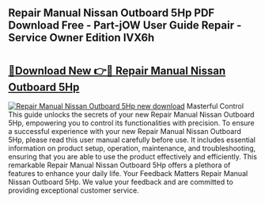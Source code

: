 ## Repair Manual Nissan Outboard 5Hp PDF Download Free - Part-jOW User Guide Repair - Service Owner Edition IVX6h

# <h2><a href="http://bc93184.oget.top/?id=Repair+Manual+Nissan+Outboard+5Hp">🔗Download New 👉🔴 Repair Manual Nissan Outboard 5Hp</a></h2>

[![Repair Manual Nissan Outboard 5Hp new download](https://i.imgur.com/5g1atiW.png)](http://bc93184.oget.top/?id=Repair+Manual+Nissan+Outboard+5Hp)
Masterful Control This guide unlocks the secrets of your new Repair Manual Nissan Outboard 5Hp, empowering you to control its functionalities with precision. To ensure a successful experience with your new Repair Manual Nissan Outboard 5Hp, please read this user manual carefully before use. It includes essential information on product setup, operation, maintenance, and troubleshooting, ensuring that you are able to use the product effectively and efficiently. This remarkable Repair Manual Nissan Outboard 5Hp offers a plethora of features to enhance your daily life. Your Feedback Matters Repair Manual Nissan Outboard 5Hp. We value your feedback and are committed to providing exceptional customer service.
